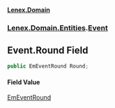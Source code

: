 #### [Lenex.Domain](index.md 'index')
### [Lenex.Domain.Entities](Lenex.Domain.Entities.md 'Lenex.Domain.Entities').[Event](Lenex.Domain.Entities.Event.md 'Lenex.Domain.Entities.Event')

## Event.Round Field

```csharp
public EmEventRound Round;
```

#### Field Value
[EmEventRound](Lenex.Domain.Enums.EmEventRound.md 'Lenex.Domain.Enums.EmEventRound')